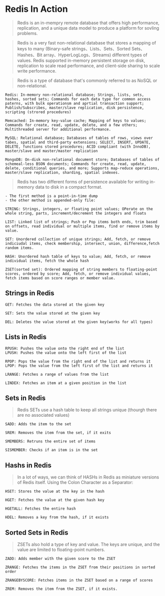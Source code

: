 Redis In Action
===============

>Redis is an in-mempry remote database that offers high performance, replication, and a unique data model to produce a platform for sovling problems.

>Redis is a very fast non-relational database that stores a mapping of keys to many (Binary-safe strings、Lists、Sets、Sorted Sets、Hashes、Bit array、HyperLogLogs、Streams) different types of values. Redis supported in-memory persistent storage on disk, replication to scale read performance, and client-side sharing to scale write performance.

>Redis is a type of database that's commonly referred to as NoSQL or non-relational. 

```
Redis: In-memory non-relational database; Strings, lists, sets, hashes, sorted sets; Commands for each data type for common access paterns, with bulk operationsm and aprtial transaction support; Publish/Subscribes, master/slave replication, disk persistence, scripting (strored procedures)

Memcached: In-memory key-value cache; Mapping of keys to values; Commands for create, read, update, delete, and a few others; Multithreaded server for additional performance.

MySQL: Relational database; Databases of tables of rows, views over tabes, spatial and third-party extensions; SELECT, INSERT, UPDATE, DELETE, functions stored procedures; ACID compliant (with InnoDB), master/slave and master/master replication 

MongoDB: On-disk non-relational document store; Databases of tables of schemeal-less BSON documents; Commands for create, read, update, delete, conditional queries, and more; Supports map-reduce operations, master/slave replication, sharding, spatial indexes.
```

> Redis has two different forms of persistence available for writing in-memory data to disk in a compact format.
    
    - The first method is a point-in-time dump
    - the other method is appended-only file: 

```
STRING: Strings, integers, or floating point values; OPerate on the whole string, parts, increment/decrement the integers and floats

LIST: Linked list of strings; Push or Pop items both ends, trim based on offsets, read individual or multiple items, find or remove items by value.

SET: Unordered collection of unique strings; Add, fetch, or remove indiciudal items, check membership, intersect, union, difference,fetch random items.

HASH: Unordered hash table of keys to value; Add, fetch, or remove individual items, fetch the whole hash 

ZSET(sorted set): Ordered mapping of string members to floating-point scores, ordered by score; Add, fetch, or remove individual values, fetch items based on score ranges or member value.
```

Strings in Redis
----------------
```
GET: Fetches the data stored at the given key 

SET: Sets the value stored at the given key 

DEL: Deletes the value stored at the given key(works for all types)
```

Lists in Redis
---------------
```
RPUSH: Pushes the value onto the right end of the list 
LPUSH: Pushes the value onto the left first of the list

RPOP: Pops the value from the right end of the list and returns it
LPOP: Pops the value from the left first of the list and returns it 

LRANGE: Fetches a range of values from the list 

LINDEX: Fetches an item at a given position in the list
```

Sets in Redis
-------------
> Redis SETs use a hash table to keep all strings unique (thourgh there are no associated values)
```
SADD: Adds the item to the set 

SREM: Removes the item from the set, if it exits 

SMEMBERS: Retruns the entire set of items 

SISMEMBER: Checks if an item is in the set 
```

Hashs in Redis
---------------
> In a lot of ways, we can think of HASHs in Redis as miniature versions of Redis itself.
> Using the Colon Character as a Separator:
```
HSET: Stores the value at the key in the hash 

HGET: Fetches the value at the given hash key 

HGETALL: Fetches the entire hash 

HDEL: Removes a key from the hash, if it exists
```

Sorted Sets in Redis
--------------------
> ZSETs also hold a type of key and value. The keys are unique, and the value are limited to floating-point numbers.
```
ZADD: Adds member with the given score to the ZSET 

ZRANGE: Fetches the items in the ZSET from their positions in sorted order 

ZRANGEBYSCORE: Fetches items in the ZSET based on a range of scores 

ZREM: Removes the item from the ZSET, if it exists.
```

